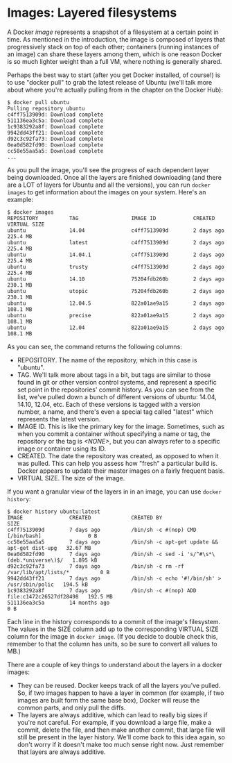 # Images: Layered filesystems

A Docker *image* represents a snapshot of a filesystem at a certain point in time.  As mentioned in the introduction, the image is composed of layers that progressively stack on top of each other; containers (running instances of an image) can share these layers among them, which is one reason Docker is so much lighter weight than a full VM, where nothing is generally shared.  

Perhaps the best way to start (after you get Docker installed, of course!) is to use "docker pull" to grab the latest release of Ubuntu (we'll talk more about where you're actually pulling from in the chapter on the Docker Hub): 

```console
$ docker pull ubuntu
Pulling repository ubuntu
c4ff7513909d: Download complete 
511136ea3c5a: Download complete 
1c9383292a8f: Download complete 
9942dd43ff21: Download complete 
d92c3c92fa73: Download complete 
0ea0d582fd90: Download complete 
cc58e55aa5a5: Download complete 
...
```

As you pull the image, you'll see the progress of each dependent layer being downloaded.  Once all the layers are finished downloading (and there are a LOT of layers for Ubuntu and all the versions), you can run `docker images` to get information about the images on your system.  Here's an example:

```console
$ docker images
REPOSITORY          TAG                 IMAGE ID            CREATED             VIRTUAL SIZE
ubuntu              14.04               c4ff7513909d        2 days ago          225.4 MB
ubuntu              latest              c4ff7513909d        2 days ago          225.4 MB
ubuntu              14.04.1             c4ff7513909d        2 days ago          225.4 MB
ubuntu              trusty              c4ff7513909d        2 days ago          225.4 MB
ubuntu              14.10               75204fdb260b        2 days ago          230.1 MB
ubuntu              utopic              75204fdb260b        2 days ago          230.1 MB
ubuntu              12.04.5             822a01ae9a15        2 days ago          108.1 MB
ubuntu              precise             822a01ae9a15        2 days ago          108.1 MB
ubuntu              12.04               822a01ae9a15        2 days ago          108.1 MB
```

As you can see, the command returns the following columns:

* REPOSITORY.  The name of the repository, which in this case is "ubuntu".
* TAG.  We'll talk more about tags in a bit, but tags are similar to those found in git or other version control systems, and represent a specific set point in the repositories' commit history.  As you can see from the list, we've pulled down a bunch of different versions of ubuntu: 14.04, 14.10, 12.04, etc.  Each of these versions is tagged with a version number, a name, and there's even a special tag called "latest" which represents the latest version.
* IMAGE ID.  This is like the primary key for the image.  Sometimes, such as when you commit a container without specifying a name or tag, the repository or the tag is *&lt;NONE&gt;*, but you can always refer to a specific image or container using its ID.
* CREATED.  The date the repository was created, as opposed to when it was pulled.  This can help you assess how "fresh" a particular build is.  Docker appears to update their master images on a fairly frequent basis.
* VIRTUAL SIZE.  The size of the image.

If you want a granular view of the layers in in an image, you can use `docker history`:

```console
$ docker history ubuntu:latest
IMAGE               CREATED             CREATED BY                                      SIZE
c4ff7513909d        7 days ago          /bin/sh -c #(nop) CMD [/bin/bash]               0 B
cc58e55aa5a5        7 days ago          /bin/sh -c apt-get update && apt-get dist-upg   32.67 MB
0ea0d582fd90        7 days ago          /bin/sh -c sed -i 's/^#\s*\(deb.*universe\)$/   1.895 kB
d92c3c92fa73        7 days ago          /bin/sh -c rm -rf /var/lib/apt/lists/*          0 B
9942dd43ff21        7 days ago          /bin/sh -c echo '#!/bin/sh' > /usr/sbin/polic   194.5 kB
1c9383292a8f        7 days ago          /bin/sh -c #(nop) ADD file:c1472c26527df28498   192.5 MB
511136ea3c5a        14 months ago                                                       0 B
```

Each line in the history corresponds to a commit of the image's filesystem.  The values in the SIZE column add up to the corresponding VIRTUAL SIZE column for the image in `docker image`. (If you decide to double check this, remember to that the column has units, so be sure to convert all values to MB.)  

There are a couple of key things to understand about the layers in a docker images:

* They can be reused.  Docker keeps track of all the layers you've pulled.  So, if two images happen to have a layer in common (for example, if two images are built form the same base box), Docker will reuse the common parts, and only pull the diffs.
* The layers are always additive, which can lead to really big sizes if you're not careful.  For example, if you download a large file, make a commit, delete the file, and then make another commit, that large file will still be present in the layer history.  We'll come back to this idea again, so don't worry if it doesn't make too much sense right now.  Just remember that layers are always additive.


